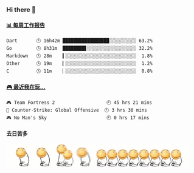 ### Hi there 👋  

 <!-- waka-box start -->
#### <a href="https://gist.github.com/51d75cccce903a25b1f8cd7ca9d3a329" target="_blank">📊 每周工作报告</a>
```text
Dart       🕓 16h42m █████████████████░░░░░░░░░░ 63.2%
Go         🕓 8h31m  ████████▋░░░░░░░░░░░░░░░░░░ 32.2%
Markdown   🕓 28m    ▍░░░░░░░░░░░░░░░░░░░░░░░░░░  1.8%
Other      🕓 19m    ▎░░░░░░░░░░░░░░░░░░░░░░░░░░  1.2%
C          🕓 11m    ▏░░░░░░░░░░░░░░░░░░░░░░░░░░  0.8%
```
<!-- Powered by https://github.com/journey-ad/waka-box-go . -->
<!-- waka-box end -->


 <!-- steam-box start -->
#### <a href="https://gist.github.com/3b0d2519577a02ab95e5d0d7ca4fa814" target="_blank">🎮 最近我在玩…</a>
```text
🎮 Team Fortress 2                   🕘 45 hrs 21 mins
🔫 Counter-Strike: Global Offensive  🕘 3 hrs 30 mins
🎮 No Man's Sky                      🕘 0 hrs 17 mins
```
<!-- Powered by https://github.com/YouEclipse/steam-box . -->
<!-- steam-box end -->

#### 去日苦多
![](990672b3e82963502a597c34e55546b5.gif)


<!--
**oneto1/oneto1** is a ✨ _special_ ✨ repository because its `README.md` (this file) appears on your GitHub profile.

Here are some ideas to get you started:

- 🔭 I’m currently working on ...
- 🌱 I’m currently learning ...
- 👯 I’m looking to collaborate on ...
- 🤔 I’m looking for help with ...
- 💬 Ask me about ...
- 📫 How to reach me: ...
- 😄 Pronouns: ...
- ⚡ Fun fact: ...
-->
